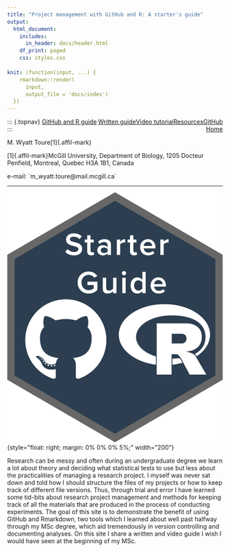 ```yaml
---
title: "Project management with GitHub and R: A starter's guide"
output:
  html_document:
    includes:
      in_header: docs/header.html
    df_print: paged
    css: styles.css
    
knit: (function(input, ...) {
    rmarkdown::render(
      input,
      output_file = 'docs/index')
  })
---
```


::: {.topnav}
<a href="index.html">GitHub and R guide</a> <a href="https://github.com/wyatt-toure/github-and-R-project-guide" style = "float: right;"><i class="fab fa-github"></i> GitHub </a> <a href="resources.html" style = "float: right;"><i class="fas fa-toolbox"></i> Resources</a><a href="video-tutorial.html" style = "float: right;"><i class="fas fa-video"></i> Video tutorial</a><a href="written-guide.html" style = "float: right;"><i class="fas fa-book"></i> Written guide</a><a href="index.html" class="active" style = "float: right;"><i class="fas fa-home"></i> Home</a>
:::

<p class="author-name">M. Wyatt Toure[1]{.affil-mark}</p><p class="author-affil">[1]{.affil-mark}McGill University, Department of Biology, 1205 Docteur Penfield, Montreal, Quebec H3A 1B1, Canada</p><p>e-mail: `m_wyatt.toure@mail.mcgill.ca`</p>

------------------------------------------------------------------------

![](images/starter-guide-logo2.png){style="float: right; margin: 0% 0% 0% 5%;" width="200"}

Research can be messy and often during an undergraduate degree we learn a lot about theory and deciding what statistical tests to use but less about the practicalities of managing a research project. I myself was never sat down and told how I should structure the files of my projects or how to keep track of different file versions. Thus, through trial and error I have learned some tid-bits about research project management and methods for keeping track of all the materials that are produced in the process of conducting experiments. The goal of this site is to demonstrate the benefit of using GitHub and Rmarkdown, two tools which I learned about well past halfway through my MSc degree, which aid tremendously in version controlling and documenting analyses. On this site I share a written and video guide I wish I would have seen at the beginning of my MSc.
